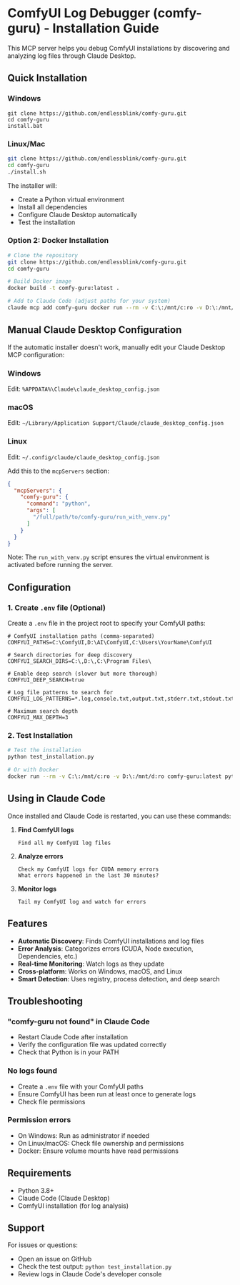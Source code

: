 # ComfyUI Log Debugger (comfy-guru) - Installation Guide

This MCP server helps you debug ComfyUI installations by discovering and analyzing log files through Claude Desktop.

## Quick Installation

### Windows
```batch
git clone https://github.com/endlessblink/comfy-guru.git
cd comfy-guru
install.bat
```

### Linux/Mac
```bash
git clone https://github.com/endlessblink/comfy-guru.git
cd comfy-guru
./install.sh
```

The installer will:
- Create a Python virtual environment
- Install all dependencies
- Configure Claude Desktop automatically
- Test the installation

### Option 2: Docker Installation

```bash
# Clone the repository
git clone https://github.com/endlessblink/comfy-guru.git
cd comfy-guru

# Build Docker image
docker build -t comfy-guru:latest .

# Add to Claude Code (adjust paths for your system)
claude mcp add comfy-guru docker run --rm -v C:\:/mnt/c:ro -v D:\:/mnt/d:ro comfy-guru:latest
```

## Manual Claude Desktop Configuration

If the automatic installer doesn't work, manually edit your Claude Desktop MCP configuration:

### Windows
Edit: `%APPDATA%\Claude\claude_desktop_config.json`

### macOS
Edit: `~/Library/Application Support/Claude/claude_desktop_config.json`

### Linux
Edit: `~/.config/claude/claude_desktop_config.json`

Add this to the `mcpServers` section:

```json
{
  "mcpServers": {
    "comfy-guru": {
      "command": "python",
      "args": [
        "/full/path/to/comfy-guru/run_with_venv.py"
      ]
    }
  }
}
```

Note: The `run_with_venv.py` script ensures the virtual environment is activated before running the server.

## Configuration

### 1. Create `.env` file (Optional)
Create a `.env` file in the project root to specify your ComfyUI paths:

```env
# ComfyUI installation paths (comma-separated)
COMFYUI_PATHS=C:\ComfyUI,D:\AI\ComfyUI,C:\Users\YourName\ComfyUI

# Search directories for deep discovery
COMFYUI_SEARCH_DIRS=C:\,D:\,C:\Program Files\

# Enable deep search (slower but more thorough)
COMFYUI_DEEP_SEARCH=true

# Log file patterns to search for
COMFYUI_LOG_PATTERNS=*.log,console.txt,output.txt,stderr.txt,stdout.txt

# Maximum search depth
COMFYUI_MAX_DEPTH=3
```

### 2. Test Installation

```bash
# Test the installation
python test_installation.py

# Or with Docker
docker run --rm -v C:\:/mnt/c:ro -v D:\:/mnt/d:ro comfy-guru:latest python test_installation.py
```

## Using in Claude Code

Once installed and Claude Code is restarted, you can use these commands:

1. **Find ComfyUI logs**
   ```
   Find all my ComfyUI log files
   ```

2. **Analyze errors**
   ```
   Check my ComfyUI logs for CUDA memory errors
   What errors happened in the last 30 minutes?
   ```

3. **Monitor logs**
   ```
   Tail my ComfyUI log and watch for errors
   ```

## Features

- **Automatic Discovery**: Finds ComfyUI installations and log files
- **Error Analysis**: Categorizes errors (CUDA, Node execution, Dependencies, etc.)
- **Real-time Monitoring**: Watch logs as they update
- **Cross-platform**: Works on Windows, macOS, and Linux
- **Smart Detection**: Uses registry, process detection, and deep search

## Troubleshooting

### "comfy-guru not found" in Claude Code
- Restart Claude Code after installation
- Verify the configuration file was updated correctly
- Check that Python is in your PATH

### No logs found
- Create a `.env` file with your ComfyUI paths
- Ensure ComfyUI has been run at least once to generate logs
- Check file permissions

### Permission errors
- On Windows: Run as administrator if needed
- On Linux/macOS: Check file ownership and permissions
- Docker: Ensure volume mounts have read permissions

## Requirements

- Python 3.8+
- Claude Code (Claude Desktop)
- ComfyUI installation (for log analysis)

## Support

For issues or questions:
- Open an issue on GitHub
- Check the test output: `python test_installation.py`
- Review logs in Claude Code's developer console